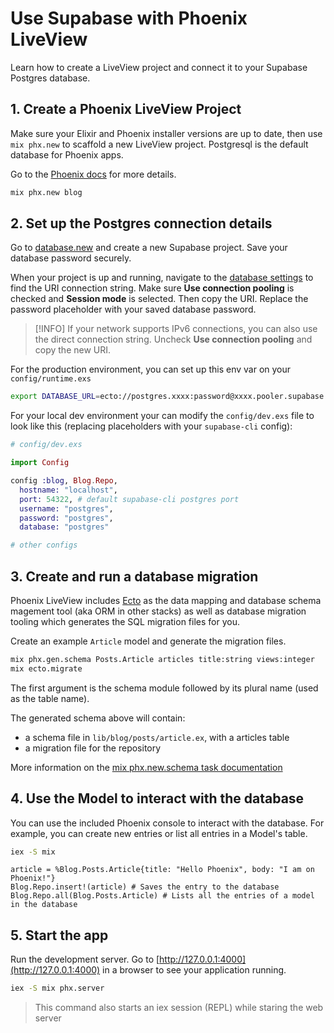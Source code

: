 # Use Supabase with Phoenix LiveView

Learn how to create a LiveView project and connect it to your Supabase Postgres database.

## 1. Create a Phoenix LiveView Project

Make sure your Elixir and Phoenix installer versions are up to date, then use `mix phx.new` to scaffold a new LiveView project. Postgresql is the default database for Phoenix apps.

Go to the [Phoenix docs](https://phoenixframework.org) for more details.

```sh
mix phx.new blog
```

## 2. Set up the Postgres connection details

Go to [database.new](https://database.new/) and create a new Supabase project. Save your database password securely.

When your project is up and running, navigate to the [database settings](https://supabase.com/dashboard/project/_/settings/database) to find the URI connection string. Make sure **Use connection pooling** is checked and **Session mode** is selected. Then copy the URI. Replace the password placeholder with your saved database password.

> [!INFO]
> If your network supports IPv6 connections, you can also use the direct connection string. Uncheck **Use connection pooling** and copy the new URI.

For the production environment, you can set up this env var on your `config/runtime.exs`
```sh
export DATABASE_URL=ecto://postgres.xxxx:password@xxxx.pooler.supabase.com:5432/postgres
```

For your local dev environment your can modify the `config/dev.exs` file to look like this (replacing placeholders with your `supabase-cli` config):

```elixir
# config/dev.exs

import Config

config :blog, Blog.Repo,
  hostname: "localhost",
  port: 54322, # default supabase-cli postgres port
  username: "postgres",
  password: "postgres",
  database: "postgres"

# other configs
```

## 3. Create and run a database migration

Phoenix LiveView includes [Ecto](https://hexdocs.pm/ecto) as the data mapping and database schema magement tool (aka ORM in other stacks) as well as database migration tooling which generates the SQL migration files for you.

Create an example `Article` model and generate the migration files.

```sh
mix phx.gen.schema Posts.Article articles title:string views:integer
mix ecto.migrate
```

The first argument is the schema module followed by its plural name (used as the table name).

The generated schema above will contain:
- a schema file in `lib/blog/posts/article.ex`, with a articles table
- a migration file for the repository

More information on the [mix phx.new.schema task documentation](https://hexdocs.pm/phoenix/Mix.Tasks.Phx.Gen.Schema.html)

## 4. Use the Model to interact with the database

You can use the included Phoenix console to interact with the database. For example, you can create new entries or list all entries in a Model's table.

```sh
iex -S mix
```

```iex
article = %Blog.Posts.Article{title: "Hello Phoenix", body: "I am on Phoenix!"}
Blog.Repo.insert!(article) # Saves the entry to the database
Blog.Repo.all(Blog.Posts.Article) # Lists all the entries of a model in the database
```

## 5. Start the app

Run the development server. Go to [http://127.0.0.1:4000](http://127.0.0.1:4000) in a browser to see your application running.

```sh
iex -S mix phx.server
```

> This command also starts an iex session (REPL) while staring the web server
